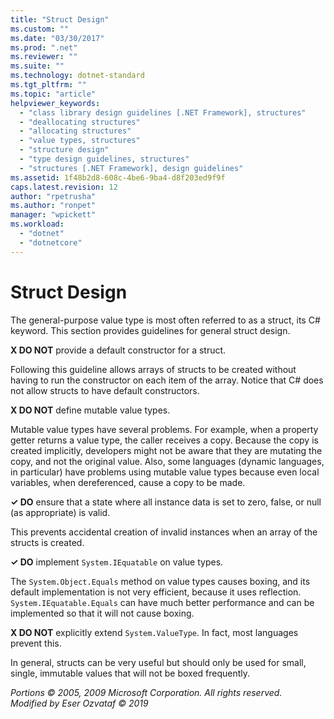 ```yaml
---
title: "Struct Design"
ms.custom: ""
ms.date: "03/30/2017"
ms.prod: ".net"
ms.reviewer: ""
ms.suite: ""
ms.technology: dotnet-standard
ms.tgt_pltfrm: ""
ms.topic: "article"
helpviewer_keywords: 
  - "class library design guidelines [.NET Framework], structures"
  - "deallocating structures"
  - "allocating structures"
  - "value types, structures"
  - "structure design"
  - "type design guidelines, structures"
  - "structures [.NET Framework], design guidelines"
ms.assetid: 1f48b2d8-608c-4be6-9ba4-d8f203ed9f9f
caps.latest.revision: 12
author: "rpetrusha"
ms.author: "ronpet"
manager: "wpickett"
ms.workload: 
  - "dotnet"
  - "dotnetcore"
---
```

# Struct Design
The general-purpose value type is most often referred to as a struct, its C# keyword. This section provides guidelines for general struct design.  
  
 **X DO NOT** provide a default constructor for a struct.  
  
 Following this guideline allows arrays of structs to be created without having to run the constructor on each item of the array. Notice that C# does not allow structs to have default constructors.  
  
 **X DO NOT** define mutable value types.  
  
 Mutable value types have several problems. For example, when a property getter returns a value type, the caller receives a copy. Because the copy is created implicitly, developers might not be aware that they are mutating the copy, and not the original value. Also, some languages (dynamic languages, in particular) have problems using mutable value types because even local variables, when dereferenced, cause a copy to be made.  
  
 **✓ DO** ensure that a state where all instance data is set to zero, false, or null (as appropriate) is valid.  
  
 This prevents accidental creation of invalid instances when an array of the structs is created.  
  
 **✓ DO** implement `System.IEquatable` on value types.  
  
 The `System.Object.Equals` method on value types causes boxing, and its default implementation is not very efficient, because it uses reflection. `System.IEquatable.Equals` can have much better performance and can be implemented so that it will not cause boxing.  
  
 **X DO NOT** explicitly extend `System.ValueType`. In fact, most languages prevent this.  
  
 In general, structs can be very useful but should only be used for small, single, immutable values that will not be boxed frequently.  
  
 *Portions © 2005, 2009 Microsoft Corporation. All rights reserved.*  
 *Modified by Eser Ozvataf © 2019*
